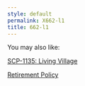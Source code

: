 ```yaml
---
style: default
permalink: X662-l1
title: 662-l1
---
```

You may also like:

[SCP-1135: Living Village](http://scp-wiki.net/scp-1135)

[Retirement Policy](http://scp-wiki.net/retirement-policy)
